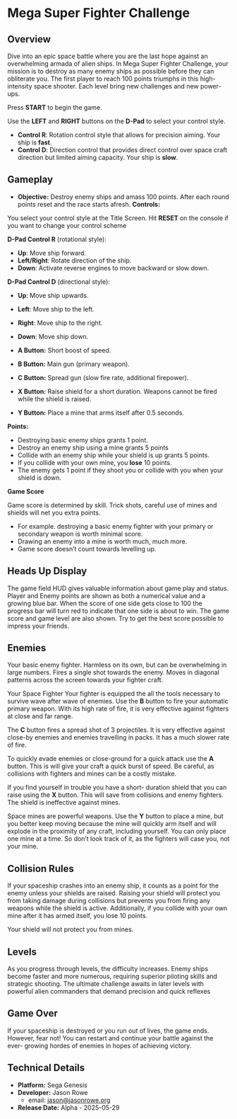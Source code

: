 # Mega Super Fighter Challenge

## Overview
Dive into an epic space battle where you are the
last hope against an overwhelming armada of
alien ships. In Mega Super Fighter Challenge,
your mission is to destroy as many enemy ships
as possible before they can obliterate you. The
first player to reach 100 points triumphs in this
high-intensity space shooter.
Each level bring new challenges and new power-
ups.

Press **START** to begin the game.

Use the **LEFT** and **RIGHT** buttons on the **D-Pad**
to select your control style.

- **Control R**: Rotation control style that allows
for precision aiming. Your ship is **fast**.
- **Control D**: Direction control that provides
direct control over space craft direction but
limited aiming capacity. Your ship is **slow**.

## Gameplay
- **Objective:** Destroy enemy ships and amass 100 points. After each round points reset and
the race starts afresh.
**Controls:**

You select your control style at the Title Screen.
Hit **RESET** on the console if you want to change
your control scheme

**D-Pad Control R** (rotational style):
- **Up**: Move ship forward.
- **Left/Right**: Rotate direction of the ship.
- **Down**: Activate reverse engines to move
backward or slow down.

**D-Pad Control D** (directional style):
- **Up**: Move ship upwards.
- **Left**: Move ship to the left.
- **Right**: Move ship to the right.
- **Down**: Move ship down.

- **A Button:** Short boost of speed.
- **B Button:** Main gun (primary weapon).
- **C Button:** Spread gun (slow fire rate, additional firepower).
- **X Button:** Raise shield for a short duration. Weapons cannot be fired while the shield is raised.
- **Y Button:** Place a mine that arms itself after 0.5 seconds.

**Points:**
- Destroying basic enemy ships grants 1 point.
- Destroy an enemy ship using a mine grants 5
points
- Collide with an enemy ship while your shield
is up grants 5 points.
- If you collide with your own mine, you **lose** 10
points.
- The enemy gets 1 point if they shoot you or
collide with you when your shield is down.

**Game Score**

Game score is determined by skill. Trick
shots, careful use of mines and shields will net
you extra points.
- For example. destroying a basic enemy fighter
with your primary or secondary weapon is
worth minimal score.
- Drawing an enemy into a mine is worth much,
much more.
- Game score doesn’t count towards levelling
up.

## Heads Up Display ##

The game field HUD gives valuable information
about game play and status. Player and Enemy
points are shown as both a numerical value and a
growing blue bar. When the score of one side
gets close to 100 the progress bar will turn red to
indicate that one side is about to win.
The game score and game level are also shown.
Try to get the best score possible to impress your
friends.

## Enemies ##

Your basic enemy fighter.
Harmless on its own, but
can be overwhelming in
large numbers. Fires a
single shot towards the
enemy. Moves in
diagonal patterns
across the screen towards your
fighter craft.

Your Space Fighter
Your fighter is equipped the
all the tools necessary to
survive wave after wave
of enemies.
Use the **B** button to fire
your automatic primary
weapon. With its high rate of
fire, it is very effective against
fighters at close and far range.

The **C** button fires a spread shot of 3 projectiles.
It is very effective against close-by enemies and
enemies travelling in packs. It has a much slower
rate of fire.

To quickly evade enemies or close-ground for a
quick attack use the **A** button. This is will give
your craft a quick burst of speed. Be careful, as
collisions with fighters and mines can be a costly
mistake.

If you find yourself in trouble you have a short-
duration shield that you can raise using the **X**
button. This will save from collisions and enemy
fighters. The shield is ineffective against mines.

Space mines are powerful weapons. Use the **Y**
button to place a mine, but you better keep
moving because the mine will quickly arm itself
and will explode in the proximity of any craft,
including yourself. You can only place one mine
at a time. So don’t look track of it, as the fighters
will case you, not your mine.

## Collision Rules
If your spaceship crashes into an enemy ship, it
counts as a point for the enemy unless your
shields are raised. Raising your shield will protect
you from taking damage during collisions but
prevents you from firing any weapons while the
shield is active. Additionally, if you collide with
your own mine after it has armed itself, you lose
10 points.

Your shield will not protect you from mines.

## Levels
As you progress through levels, the difficulty
increases. Enemy ships become faster and more
numerous, requiring superior piloting skills and
strategic shooting. The ultimate challenge awaits
in later levels with powerful alien commanders
that demand precision and quick reflexes

## Game Over
If your spaceship is destroyed or you run out of
lives, the game ends. However, fear not! You can
restart and continue your battle against the ever-
growing hordes of enemies in hopes of achieving
victory.

## Technical Details
- **Platform:** Sega Genesis
- **Developer:** Jason Rowe
  - email: jason@jasonrowe.org
- **Release Date:** Alpha - 2025-05-29

